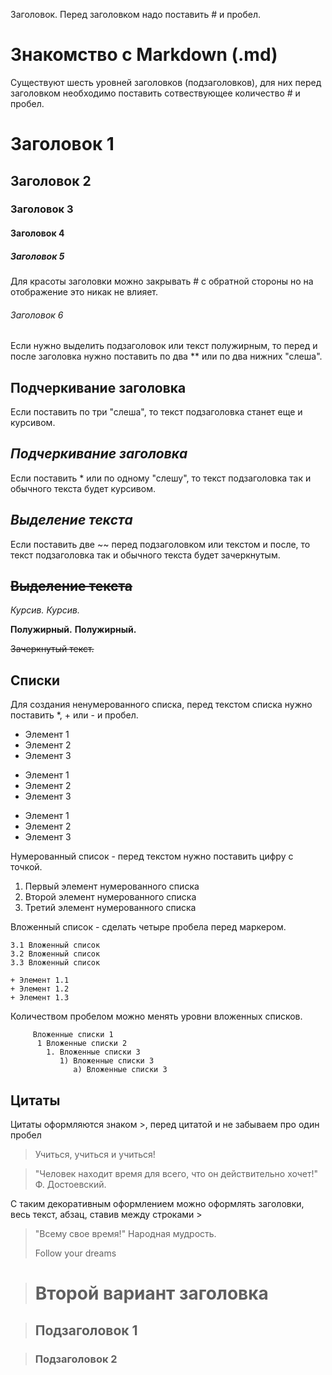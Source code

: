 Заголовок. Перед заголовком надо поставить # и пробел. 
# Знакомство с Markdown (.md)

Существуют шесть уровней заголовков (подзаголовков), для них перед заголовком необходимо поставить сотвествующее количество # и пробел.

# Заголовок 1
## Заголовок 2
### Заголовок 3
#### Заголовок 4
##### Заголовок 5
Для красоты заголовки можно закрывать # c обратной стороны но на отображение это никак не влияет.
###### Заголовок 6 ######

Если нужно выделить подзаголовок или текст полужирным, то перед и после заголовка нужно поставить по два ** или по два нижних "слеша".
## __Подчеркивание заголовка__

Если поставить по три "слеша", то текст подзаголовка станет еще и курсивом.
## ___Подчеркивание заголовка___

Если поставить * или по одному "слешу", то текст подзаголовка так и обычного текста будет курсивом.
## _Выделение текста_

Если поставить две ~~ перед подзаголовком или текстом и после, то текст подзаголовка так и обычного текста будет зачеркнутым.
## ~~Выделение текста~~

*Курсив.*
_Курсив._

**Полужирный.**
__Полужирный.__

~~Зачеркнутый текст.~~

## Списки

Для создания ненумерованного списка, перед текстом списка нужно поставить *, + или - и пробел. 
* Элемент 1
* Элемент 2
* Элемент 3

- Элемент 1
- Элемент 2
- Элемент 3

+ Элемент 1
+ Элемент 2
+ Элемент 3

Нумерованный список - перед текстом нужно поставить цифру с точкой.

1. Первый элемент нумерованного списка
2. Второй элемент нумерованного списка
3. Третий элемент нумерованного списка

Вложенный список - сделать четыре пробела перед маркером.

    3.1 Вложенный список
    3.2 Вложенный список
    3.3 Вложенный список

    + Элемент 1.1
    + Элемент 1.2
    + Элемент 1.3

Количеством пробелом можно менять уровни вложенных списков.

         Вложенные списки 1
          1 Вложенные списки 2
            1. Вложенные списки 3
               1) Вложенные списки 3
                  а) Вложенные списки 3

## Цитаты

Цитаты оформляются знаком >, перед цитатой и не забываем про один пробел

> Учиться, учиться и учиться!

> "Человек находит время для всего, что он действительно хочет!" Ф. Достоевский.

С таким декоративным оформлением можно оформлять заголовки, весь текст, абзац, ставив между строками >
> "Всему свое время!" Народная мудрость.
>
> Follow your dreams

># Второй вариант заголовка

>## Подзаголовок 1

>### Подзаголовок 2
